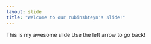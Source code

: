 ```yaml
---
layout: slide
title: "Welcome to our rubinshteyn's slide!"
---
```

This is my awesome slide
Use the left arrow to go back!